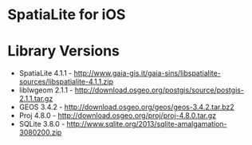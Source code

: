 # SpatiaLite for iOS

# Library Versions
 - SpatiaLite 4.1.1 - http://www.gaia-gis.it/gaia-sins/libspatialite-sources/libspatialite-4.1.1.zip
 - liblwgeom 2.1.1 - http://download.osgeo.org/postgis/source/postgis-2.1.1.tar.gz
 - GEOS 3.4.2 - http://download.osgeo.org/geos/geos-3.4.2.tar.bz2
 - Proj 4.8.0 - http://download.osgeo.org/proj/proj-4.8.0.tar.gz
 - SQLite 3.8.0 - http://www.sqlite.org/2013/sqlite-amalgamation-3080200.zip
